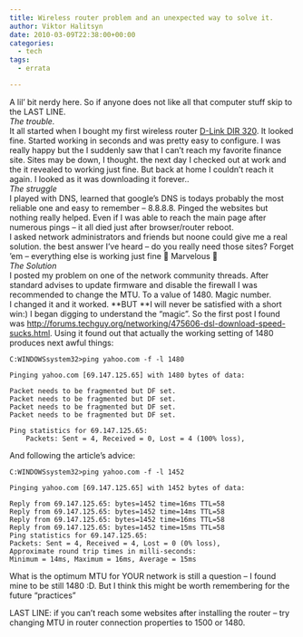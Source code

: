 ```yaml
---
title: Wireless router problem and an unexpected way to solve it.
author: Viktor Halitsyn
date: 2010-03-09T22:38:00+00:00
categories:
  - tech
tags:
  - errata

---
```

A lil&#8217; bit nerdy here. So if anyone does not like all that computer stuff skip to the LAST LINE.  
_The trouble._  
It all started when I bought my first wireless router [D-Link DIR 320][1]. It looked fine. Started working in seconds and was pretty easy to configure. I was really happy but the I suddenly saw that I can&#8217;t reach my favorite finance site. Sites may be down, I thought. the next day I checked out at work and the it revealed to working just fine. But back at home I couldn&#8217;t reach it again. I looked as it was downloading it forever..  
_The struggle_  
I played with DNS, learned that google&#8217;s DNS is todays probably the most reliable one and easy to remember &#8211; 8.8.8.8. Pinged the websites but nothing really helped. Even if I was able to reach the main page after numerous pings &#8211; it all died just after browser/router reboot.  
I asked network administrators and friends but noone could give me a real solution. the best answer I&#8217;ve heard &#8211; do you really need those sites? Forget &#8217;em &#8211; everything else is working just fine 🙂 Marvelous 🙁  
_The Solution_  
I posted my problem on one of the network community threads. After standard advises to update firmware and disable the firewall I was recommended to change the MTU. To a value of 1480. Magic number.  
I changed it and it worked. **BUT **I will never be satisfied with a short win:) I began digging to understand the &#8220;magic&#8221;. So the first post I found was <http://forums.techguy.org/networking/475606-dsl-download-speed-sucks.html>. Using it found out that actually the working setting of 1480 produces next awful things:
```
C:WINDOWSsystem32>ping yahoo.com -f -l 1480

Pinging yahoo.com [69.147.125.65] with 1480 bytes of data:

Packet needs to be fragmented but DF set.  
Packet needs to be fragmented but DF set.  
Packet needs to be fragmented but DF set.  
Packet needs to be fragmented but DF set.

Ping statistics for 69.147.125.65:  
    Packets: Sent = 4, Received = 0, Lost = 4 (100% loss),
```
And following the article&#8217;s advice:
```
C:WINDOWSsystem32>ping yahoo.com -f -l 1452

Pinging yahoo.com [69.147.125.65] with 1452 bytes of data:

Reply from 69.147.125.65: bytes=1452 time=16ms TTL=58  
Reply from 69.147.125.65: bytes=1452 time=14ms TTL=58  
Reply from 69.147.125.65: bytes=1452 time=16ms TTL=58  
Reply from 69.147.125.65: bytes=1452 time=15ms TTL=58  
Ping statistics for 69.147.125.65:  
Packets: Sent = 4, Received = 4, Lost = 0 (0% loss),  
Approximate round trip times in milli-seconds:  
Minimum = 14ms, Maximum = 16ms, Average = 15ms
```
What is the optimum MTU for YOUR network is still a question &#8211; I found mine to be still 1480 :D. But I think this might be worth remembering for the future &#8220;practices&#8221;

LAST LINE: if you can&#8217;t reach some websites after installing the router &#8211; try changing MTU in router connection properties to 1500 or 1480.

 [1]: http://www.retrevo.com/s/D-link-DIR-320-Wireless-Routers-review-manual/id/23273ag014/t/1-2/